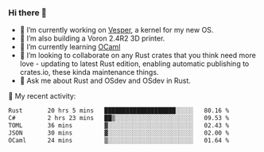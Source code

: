 ### Hi there 👋

<!--
**berkus/berkus** is a ✨ _special_ ✨ repository because its `README.md` (this file) appears on your GitHub profile.

Here are some ideas to get you started:

- 🔭 I’m currently working on ...
- 🌱 I’m currently learning ...
- 👯 I’m looking to collaborate on ...
- 🤔 I’m looking for help with ...
- 💬 Ask me about ...
- 📫 How to reach me: ...
- 😄 Pronouns: ...
- ⚡ Fun fact: ...
-->

- 🔭 I’m currently working on [Vesper](https://github.com/metta-systems/vesper), a kernel for my new OS.
- 🔭 I’m also building a Voron 2.4R2 3D printer.
- 🌱 I’m currently learning [OCaml](https://ocaml.org/manual/5.3/lex.html)
- 👯 I’m looking to collaborate on any Rust crates that you think need more love - updating to latest Rust edition, enabling automatic publishing to crates.io, these kinda maintenance things.
- 💬 Ask me about Rust and OSdev and OSdev in Rust.

💼 My recent activity:

<!--START_SECTION:waka-->

```txt
Rust       20 hrs 5 mins   ████████████████████░░░░░   80.16 %
C#         2 hrs 23 mins   ██▒░░░░░░░░░░░░░░░░░░░░░░   09.53 %
TOML       36 mins         ▓░░░░░░░░░░░░░░░░░░░░░░░░   02.43 %
JSON       30 mins         ▓░░░░░░░░░░░░░░░░░░░░░░░░   02.00 %
OCaml      24 mins         ▒░░░░░░░░░░░░░░░░░░░░░░░░   01.64 %
```

<!--END_SECTION:waka-->
